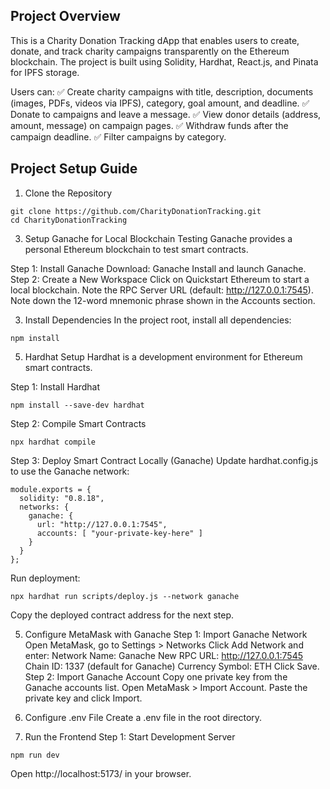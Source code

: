 
## Project Overview
This is a Charity Donation Tracking dApp that enables users to create, donate, and track charity campaigns transparently on the Ethereum blockchain. The project is built using Solidity, Hardhat, React.js, and Pinata for IPFS storage.

Users can:
✅ Create charity campaigns with title, description, documents (images, PDFs, videos via IPFS), category, goal amount, and deadline.
✅ Donate to campaigns and leave a message.
✅ View donor details (address, amount, message) on campaign pages.
✅ Withdraw funds after the campaign deadline.
✅ Filter campaigns by category.

## Project Setup Guide
1. Clone the Repository
 ```shell
git clone https://github.com/CharityDonationTracking.git
cd CharityDonationTracking
```
3. Setup Ganache for Local Blockchain Testing
Ganache provides a personal Ethereum blockchain to test smart contracts.

Step 1: Install Ganache
Download: Ganache
Install and launch Ganache.
Step 2: Create a New Workspace
Click on Quickstart Ethereum to start a local blockchain.
Note the RPC Server URL (default: http://127.0.0.1:7545).
Note down the 12-word mnemonic phrase shown in the Accounts section.

3. Install Dependencies
In the project root, install all dependencies:
```shell
npm install
```

5. Hardhat Setup
Hardhat is a development environment for Ethereum smart contracts.

Step 1: Install Hardhat
```shell
npm install --save-dev hardhat
```
Step 2: Compile Smart Contracts
```shell
npx hardhat compile
```
Step 3: Deploy Smart Contract Locally (Ganache)
Update hardhat.config.js to use the Ganache network:
```shell
module.exports = {
  solidity: "0.8.18",
  networks: {
    ganache: {
      url: "http://127.0.0.1:7545",
      accounts: [ "your-private-key-here" ]
    }
  }
};
```
Run deployment:
```shell
npx hardhat run scripts/deploy.js --network ganache
```
Copy the deployed contract address for the next step.

5. Configure MetaMask with Ganache
Step 1: Import Ganache Network
Open MetaMask, go to Settings > Networks
Click Add Network and enter:
Network Name: Ganache
New RPC URL: http://127.0.0.1:7545
Chain ID: 1337 (default for Ganache)
Currency Symbol: ETH
Click Save.
Step 2: Import Ganache Account
Copy one private key from the Ganache accounts list.
Open MetaMask > Import Account.
Paste the private key and click Import.

6. Configure .env File
Create a .env file in the root directory.

7. Run the Frontend
Step 1: Start Development Server
```shell
npm run dev
```
Open http://localhost:5173/ in your browser.
